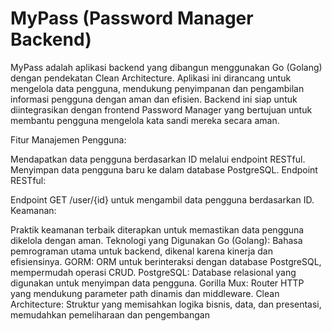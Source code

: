 # MyPass (Password Manager Backend)

MyPass adalah aplikasi backend yang dibangun menggunakan Go (Golang) dengan pendekatan Clean Architecture. Aplikasi ini dirancang untuk mengelola data pengguna, mendukung penyimpanan dan pengambilan informasi pengguna dengan aman dan efisien. Backend ini siap untuk diintegrasikan dengan frontend Password Manager yang bertujuan untuk membantu pengguna mengelola kata sandi mereka secara aman.

Fitur
Manajemen Pengguna:

Mendapatkan data pengguna berdasarkan ID melalui endpoint RESTful.
Menyimpan data pengguna baru ke dalam database PostgreSQL.
Endpoint RESTful:

Endpoint GET /user/{id} untuk mengambil data pengguna berdasarkan ID.
Keamanan:

Praktik keamanan terbaik diterapkan untuk memastikan data pengguna dikelola dengan aman.
Teknologi yang Digunakan
Go (Golang): Bahasa pemrograman utama untuk backend, dikenal karena kinerja dan efisiensinya.
GORM: ORM untuk berinteraksi dengan database PostgreSQL, mempermudah operasi CRUD.
PostgreSQL: Database relasional yang digunakan untuk menyimpan data pengguna.
Gorilla Mux: Router HTTP yang mendukung parameter path dinamis dan middleware.
Clean Architecture: Struktur yang memisahkan logika bisnis, data, dan presentasi, memudahkan pemeliharaan dan pengembangan